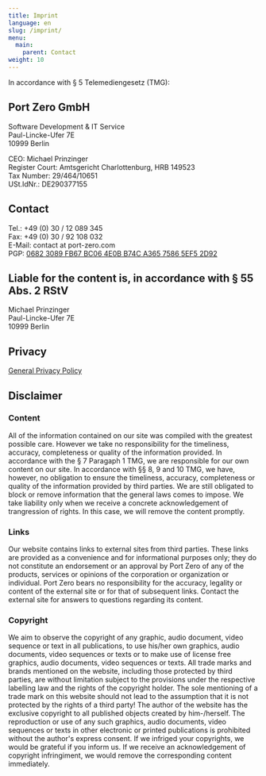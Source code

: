 ```yaml
---
title: Imprint
language: en
slug: /imprint/
menu:
  main:
    parent: Contact
weight: 10
---
```


In accordance with § 5 Telemediengesetz (TMG):

## Port Zero GmbH

Software Development & IT Service<br />
Paul-Lincke-Ufer 7E<br />
10999 Berlin

CEO: Michael Prinzinger<br />
Register Court: Amtsgericht Charlottenburg, HRB 149523<br />
Tax Number: 29/464/10651<br />
USt.IdNr.: DE290377155

## Contact

Tel.: +49 (0) 30 / 12 089 345<br />
Fax: +49 (0) 30 / 92 108 032<br />
E-Mail: contact at port-zero.com<br />
PGP: [0682 3089 FB67 BC06 4E0B B74C A365 7586 5EF5 2D92](/pubkey.asc)

## Liable for the content is, in accordance with § 55 Abs. 2 RStV

Michael Prinzinger<br />
Paul-Lincke-Ufer 7E<br />
10999 Berlin

## Privacy

[General Privacy Policy](/privacypolicy/)

## Disclaimer

### Content

All of the information contained on our site was compiled with the greatest possible care.
However we take no responsibility for the timeliness, accuracy, completeness or quality of the information provided.
In accordance with the § 7 Paragaph 1 TMG, we are responsible for our own content on our site.
In accordance with §§ 8, 9 and 10 TMG, we have, however, no obligation to ensure the timeliness, accuracy, completeness or quality of the information provided by third parties.
We are still obligated to block or remove information that the general laws comes to impose.
We take liability only when we receive a concrete acknowledgement of trangression of rights.
In this case, we will remove the content promptly.

### Links

Our website contains links to external sites from third parties.
These links are provided as a convenience and for informational purposes only; they do not constitute an endorsement or an approval by Port Zero of any of the products, services or opinions of the corporation or organization or individual.
Port Zero bears no responsibility for the accuracy, legality or content of the external site or for that of subsequent links.
Contact the external site for answers to questions regarding its content.

### Copyright

We aim to observe the copyright of any graphic, audio document, video sequence or text in all publications, to use his/her own graphics, audio documents, video sequences or texts or to make use of license free graphics, audio documents, video sequences or texts.
All trade marks and brands mentioned on the website, including those protected by third parties, are without limitation subject to the provisions under the respective labelling law and the rights of the copyright holder.
The sole mentioning of a trade mark on this website should not lead to the assumption that it is not protected by the rights of a third party!
The author of the website has the exclusive copyright to all published objects created by him-/herself.
The reproduction or use of any such graphics, audio documents, video sequences or texts in other electronic or printed publications is prohibited without the author's express consent.
If we infriged your copyrights, we would be grateful if you inform us.
If we receive an acknowledgement of copyright infringiment, we would remove the corresponding content immediately.
